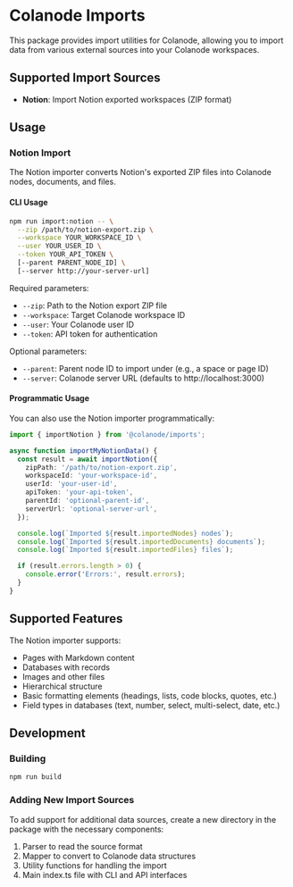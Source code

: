 # Colanode Imports

This package provides import utilities for Colanode, allowing you to import data from various external sources into your Colanode workspaces.

## Supported Import Sources

- **Notion**: Import Notion exported workspaces (ZIP format)

## Usage

### Notion Import

The Notion importer converts Notion's exported ZIP files into Colanode nodes, documents, and files.

#### CLI Usage

```bash
npm run import:notion -- \
  --zip /path/to/notion-export.zip \
  --workspace YOUR_WORKSPACE_ID \
  --user YOUR_USER_ID \
  --token YOUR_API_TOKEN \
  [--parent PARENT_NODE_ID] \
  [--server http://your-server-url]
```

Required parameters:

- `--zip`: Path to the Notion export ZIP file
- `--workspace`: Target Colanode workspace ID
- `--user`: Your Colanode user ID
- `--token`: API token for authentication

Optional parameters:

- `--parent`: Parent node ID to import under (e.g., a space or page ID)
- `--server`: Colanode server URL (defaults to http://localhost:3000)

#### Programmatic Usage

You can also use the Notion importer programmatically:

```typescript
import { importNotion } from '@colanode/imports';

async function importMyNotionData() {
  const result = await importNotion({
    zipPath: '/path/to/notion-export.zip',
    workspaceId: 'your-workspace-id',
    userId: 'your-user-id',
    apiToken: 'your-api-token',
    parentId: 'optional-parent-id',
    serverUrl: 'optional-server-url',
  });

  console.log(`Imported ${result.importedNodes} nodes`);
  console.log(`Imported ${result.importedDocuments} documents`);
  console.log(`Imported ${result.importedFiles} files`);

  if (result.errors.length > 0) {
    console.error('Errors:', result.errors);
  }
}
```

## Supported Features

The Notion importer supports:

- Pages with Markdown content
- Databases with records
- Images and other files
- Hierarchical structure
- Basic formatting elements (headings, lists, code blocks, quotes, etc.)
- Field types in databases (text, number, select, multi-select, date, etc.)

## Development

### Building

```bash
npm run build
```

### Adding New Import Sources

To add support for additional data sources, create a new directory in the package with the necessary components:

1. Parser to read the source format
2. Mapper to convert to Colanode data structures
3. Utility functions for handling the import
4. Main index.ts file with CLI and API interfaces
